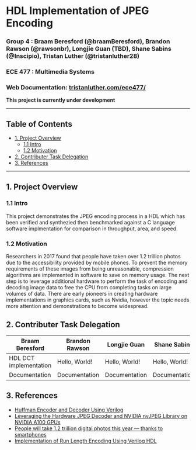 # HDL Implementation of JPEG Encoding
### Group 4 : Braam Beresford (@braamBeresford), Brandon Rawson (@rawsonbr), Longjie Guan (TBD), Shane Sabins (@Inscipio), Tristan Luther (@tristanluther28)
### ECE 477 : Multimedia Systems 
### Web Documentation: [tristanluther.com/ece477/](https://tristanluther.com/ece477/)
**This project is currently under development**
___
## Table of Contents
  - [1. Project Overview](#1-project-overview)
    - [1.1 Intro](#11-intro)
    - [1.2 Motivation](#12-motivation)
  - [2. Contributer Task Delegation](#2-contributer-task-delegation)
  - [3. References](#3-references)
___
## 1. Project Overview

### 1.1 Intro

This project demonstrates the JPEG encoding process in a HDL which has been verified and synthezied then benchmarked against a C language software implmentation for comparison in throughput, area, and speed.

### 1.2 Motivation

Researchers in 2017 found that people have taken over 1.2 trillion photos due to the accessibility provided by mobile phones. To prevent the memory requirements of these images from being unreasonable, compression algorithms are implemented in software to save on memory usage. The next step is to leverage additional hardware to perform the task of encoding and decoding image data to free the CPU from completing tasks on large volumes of data. There are early pioneers in creating hardware implementations in graphics cards, such as Nvidia, however the topic needs more attention and demonstrations to become widespread.

## 2. Contributer Task Delegation

| Braam Beresford        | Brandon Rawson | Longjie Guan  | Shane Sabins  | Tristan Luther           |
| ---------------------- | -------------- | ------------- | ------------- | ------------------------ |
| HDL DCT implementation | Hello, World!  | Hello, World! | Hello, World! | C Software Implmentation |
| Documentation          | Documentation  | Documentation | Documentation | Documentation            |

## 3. References
- [Huffman Encoder and Decoder Using Verilog](https://www.ijettcs.org/Volume7Issue2/IJETTCS-2018-04-16-48.pdf)
- [Leveraging the Hardware JPEG Decoder and NVIDIA nvJPEG Library on NVIDIA A100 GPUs](https://developer.nvidia.com/blog/leveraging-hardware-jpeg-decoder-and-nvjpeg-on-a100/)
- [People will take 1.2 trillion digital photos this year — thanks to smartphones](https://www.businessinsider.com/12-trillion-photos-to-be-taken-in-2017-thanks-to-smartphones-chart-2017-8)
- [Implementation of Run Length Encoding Using Verilog HDL](https://www.ijsr.net/archive/v9i3/SR20306192039.pdf)
